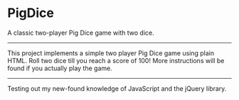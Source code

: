 # PigDice
A classic two-player Pig Dice game with two dice.


***

This project implements a simple two player Pig Dice game using plain HTML. Roll two dice till you reach a score of 100!
More instructions will be found if you actually play the game.

---
Testing out my new-found knowledge of JavaScript and the jQuery library.
